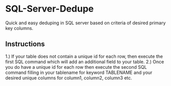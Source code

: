 # SQL-Server-Dedupe
Quick and easy deduping in SQL server based on criteria of desired primary key columns.


## Instructions
1.) If your table does not contain a unique id for each row, then execute the first SQL command which will add an additional field to your table.
2.) Once you do have a unique id for each row then execute the second SQL command filling in your tablename for keyword TABLENAME and your desired unique columns for column1, column2, column3 etc.
